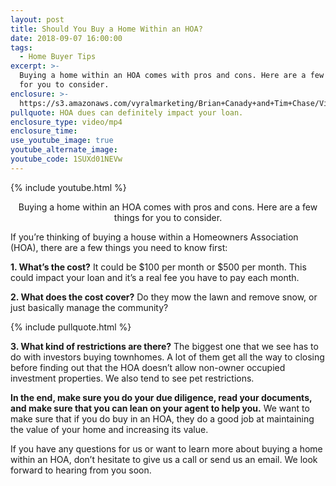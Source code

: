 ```yaml
---
layout: post
title: Should You Buy a Home Within an HOA?
date: 2018-09-07 16:00:00
tags:
  - Home Buyer Tips
excerpt: >-
  Buying a home within an HOA comes with pros and cons. Here are a few things
  for you to consider.
enclosure: >-
  https://s3.amazonaws.com/vyralmarketing/Brian+Canady+and+Tim+Chase/Videos/Colorado+Springs+Real+Estate+-+HOA+Pros+and+Cons.mp4
pullquote: HOA dues can definitely impact your loan.
enclosure_type: video/mp4
enclosure_time:
use_youtube_image: true
youtube_alternate_image:
youtube_code: 1SUXd01NEVw
---
```


{% include youtube.html %}

<center>Buying a home within an HOA comes with pros and cons. Here are a few things for you to consider.</center>

If you’re thinking of buying a house within a Homeowners Association (HOA), there are a few things you need to know first:

**1. What’s the cost?** It could be $100 per month or $500 per month. This could impact your loan and it’s a real fee you have to pay each month.

**2. What does the cost cover?** Do they mow the lawn and remove snow, or just basically manage the community?

{% include pullquote.html %}

**3. What kind of restrictions are there?** The biggest one that we see has to do with investors buying townhomes. A lot of them get all the way to closing before finding out that the HOA doesn’t allow non-owner occupied investment properties. We also tend to see pet restrictions.

**In the end, make sure you do your due diligence, read your documents, and make sure that you can lean on your agent to help you.** We want to make sure that if you do buy in an HOA, they do a good job at maintaining the value of your home and increasing its value.

If you have any questions for us or want to learn more about buying a home within an HOA, don’t hesitate to give us a call or send us an email. We look forward to hearing from you soon.